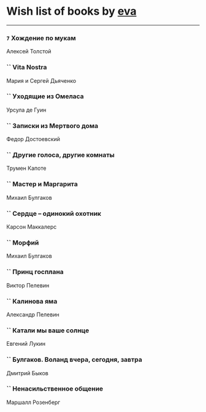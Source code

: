 # Wish list of books by [eva](https://plus.google.com/u/0/111656270551033014778/)
---

### `7` Хождение по мукам
Алексей Толстой

### `` Vita Nostra
Мария и Сергей Дьяченко

### `` Уходящие из Омеласа
Урсула де Гуин

### `` Записки из Мертвого дома
Федор Достоевский

### `` Другие голоса, другие комнаты
Трумен Капоте

### `` Мастер и Маргарита
Михаил Булгаков

### `` Сердце – одинокий охотник
Карсон Маккалерс

### `` Морфий
Михаил Булгаков

### `` Принц госплана
Виктор Пелевин

### `` Калинова яма
Александр Пелевин

### `` Катали мы ваше солнце
Евгений Лукин

### `` Булгаков. Воланд вчера, сегодня, завтра
Дмитрий Быков

### `` Ненасильственное общение
Маршалл Розенберг

